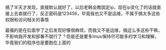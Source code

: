 搞了半天才发现，直接默认就好了，以后老韩会教固定ip，现在ip变化了的话就直接上去查就行了，反正密码是123456，毕竟我也又不是运维，不属于搞太多这些权限和访问相关的事情

最骚的是在后面学了之后发现好像很麻烦，而我又不是运维，搞这么多这些干嘛，不影响我开发和部署不就行了？但是还是要多linux保持尽可能多的学习和理解，毕竟我们的程序也是要跑在上面的